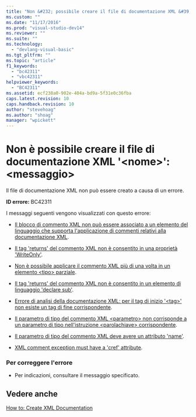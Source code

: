 ```yaml
---
title: "Non &#232; possibile creare il file di documentazione XML &#39;&lt;nome&gt;&#39;: &lt;messaggio&gt; | Microsoft Docs"
ms.custom: ""
ms.date: "11/17/2016"
ms.prod: "visual-studio-dev14"
ms.reviewer: ""
ms.suite: ""
ms.technology: 
  - "devlang-visual-basic"
ms.tgt_pltfrm: ""
ms.topic: "article"
f1_keywords: 
  - "bc42311"
  - "vbc42311"
helpviewer_keywords: 
  - "BC42311"
ms.assetid: ecf238a0-902e-404a-bd9a-5f31e0c36fba
caps.latest.revision: 10
caps.handback.revision: 10
author: "stevehoag"
ms.author: "shoag"
manager: "wpickett"
---
```

# Non &#232; possibile creare il file di documentazione XML &#39;&lt;nome&gt;&#39;: &lt;messaggio&gt;
Il file di documentazione XML non può essere creato a causa di un errore.  
  
 **ID errore:** BC42311  
  
 I messaggi seguenti vengono visualizzati con questo errore:  
  
-   [Il blocco di commento XML non può essere associato a un elemento del linguaggio che supporta l'applicazione di commenti relativi alla documentazione XML](../misc/xml-comment-block-cannot-be-associated-with-any-language-element-that-supports-the-application-of-xml-documentation-comments.md).  
  
-   [Il tag 'returns' del commento XML non è consentito in una proprietà 'WriteOnly'](../misc/xml-comment-tag-returns-is-not-permitted-on-a-writeonly-property.md).  
  
-   [Non è possibile applicare il commento XML più di una volta in un elemento \<tipo\> parziale](../misc/xml-comment-cannot-be-applied-more-than-once-on-a-partial-type.md).  
  
-   [Il tag 'returns' del commento XML non è consentito in un elemento di linguaggio 'declare sub'](../misc/xml-comment-tag-returns-is-not-permitted-on-a-declare-sub-language-element.md).  
  
-   [Errore di analisi della documentazione XML: per il tag di inizio '\<tag\>' non esiste un tag di fine corrispondente](../misc/xml-documentation-parse-error-start-tag-tag-doesn-t-have-a-matching-end-tag.md).  
  
-   [Il parametro di tipo del commento XML \<parametro\> non corrisponde a un parametro di tipo nell'istruzione \<parolachiave\> corrispondente](../misc/xml-comment-type-parameter-parameter-does-not-match-a-type-parameter-on-the-corresponding-keyword-statement.md).  
  
-   [Il parametro di tipo del commento XML deve avere un attributo 'name'](../misc/xml-comment-type-parameter-must-have-a-name-attribute.md).  
  
-   [XML comment exception must have a 'cref' attribute](../Topic/XML%20comment%20exception%20must%20have%20a%20'cref'%20attribute.md).  
  
### Per correggere l'errore  
  
-   Per indicazioni, consultare il messaggio specificato.  
  
## Vedere anche  
 [How to: Create XML Documentation](../Topic/How%20to:%20Create%20XML%20Documentation%20in%20Visual%20Basic.md)